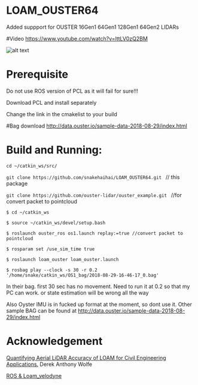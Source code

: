 # LOAM_OUSTER64

Added suppport for OUSTER 16Gen1  64Gen1  128Gen1  64Gen2  LIDARs


#Video
https://www.youtube.com/watch?v=lttLV0zQ2BM

![alt text](https://github.com/snakehaihai/LOAM_3D_LIDARs/blob/master/loamwithouster64.png)


# Prerequisite
Do not use ROS version of PCL as it will fail for sure!!!

Download PCL and install separately

Change the link in the cmakelist to your build 


#Bag download
http://data.ouster.io/sample-data-2018-08-29/index.html


# Build and Running:

`cd ~/catkin_ws/src/`

`git clone https://github.com/snakehaihai/LOAM_OUSTER64.git `  // this package

`git clone https://github.com/ouster-lidar/ouster_example.git `  //for convert packet to pointcloud

`$ cd ~/catkin_ws`

`$ source ~/catkin_ws/devel/setup.bash`

`$ roslaunch ouster_ros os1.launch replay:=true //convert packet to pointcloud`

`$ rosparam set /use_sim_time true `

`$ roslaunch loam_ouster loam_ouster.launch`

`$ rosbag play --clock -s 30 -r 0.2 '/home/snake/catkin_ws/OS1_bag/2018-08-29-16-46-17_0.bag' `


In their bag. first 30 sec has no movement. Need to run it at 0.2 so that my PC can work. or state estimation will be wrong all the way

Also Oyster IMU is in fucked up format at the moment, so dont use it. Other sample BAG can be found at http://data.ouster.io/sample-data-2018-08-29/index.html




# Acknowledgement
[Quantifying Aerial LiDAR Accuracy of LOAM for Civil Engineering Applications.](https://ceen.et.byu.edu/sites/default/files/snrprojects/wolfe_derek.pdf) Derek Anthony Wolfe

[ROS & Loam_velodyne](https://ishiguro440.wordpress.com/2016/04/05/%E5%82%99%E5%BF%98%E9%8C%B2%E3%80%80ros-loam_velodyne/) 

